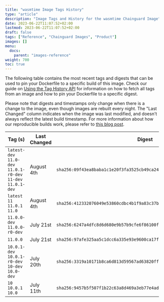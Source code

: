 ```yaml
---
title: "wasmtime Image Tags History"
type: "article"
description: "Image Tags and History for the wasmtime Chainguard Image"
date: 2023-06-22T11:07:52+02:00
lastmod: 2023-06-22T11:07:52+02:00
draft: false
tags: ["Reference", "Chainguard Images", "Product"]
images: []
menu:
  docs:
    parent: "images-reference"
weight: 700
toc: true
---
```


The following table contains the most recent tags and digests that can be used to pin your Dockerfile to a specific build of this image. Check our guide on [Using the Tag History API](/chainguard/chainguard-images/using-the-tag-history-api/) for information on how to fetch all tags from an image and how to pin your Dockerfile to a specific digest.

Please note that digests and timestamps only change when there is a change to the image, even though images are rebuilt every night. The "Last Changed" column indicates when the image was last modified, and doesn't always reflect the latest build timestamp. For more information about how our reproducible builds work, please refer to [this blog post](https://www.chainguard.dev/unchained/reproducing-chainguards-reproducible-image-builds).

| Tag (s)                                                        | Last Changed | Digest                                                                    |
|----------------------------------------------------------------|--------------|---------------------------------------------------------------------------|
|  `latest-dev` `11.0-dev` `11.0.1-r0-dev` `11-dev` `11.0.1-dev` | August 4th   | `sha256:09f43ea8baba1c1e20f3fa3525cb49ca244d9c06b8d23614f2c5aeff36435917` |
|  `latest` `11` `11.0.1` `11.0`                                 | August 4th   | `sha256:412332076049e53860cdbc4b1f9a83c37b66cf3cf1a0288c7def7ec39927f045` |
|  `11.0.0-dev` `11.0.0-r0-dev`                                  | July 21st    | `sha256:6247a4dfc8d6d680e9b57b9cfe6f86100f425233ceb94a431e54cd6622010083` |
|  `11.0.0`                                                      | July 21st    | `sha256:97afe325aa5c1dcc6a335e93e9600ca17f38d2a7410d041acb617ae17880f629` |
|  `10.0.1-dev` `10.0.1-r0-dev` `10-dev` `10.0-dev`              | July 20th    | `sha256:3319a10171b8ca6d813d59567ad63820fffd8a4be790d510a5eeadeeb8c26019` |
|  `10` `10.0.1` `10.0`                                          | July 11th    | `sha256:9457b5f507f1b22c63a8d469a3eb77e4add0bf2d66ffa3279dbb5a6808e31ea8` |
